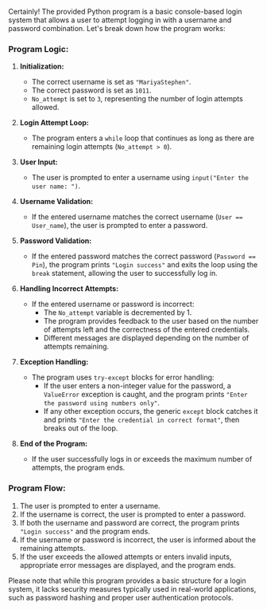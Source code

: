 Certainly! The provided Python program is a basic console-based login system that allows a user to attempt logging in with a username and password combination. Let's break down how the program works:

### Program Logic:
1. **Initialization:**
   - The correct username is set as `"MariyaStephen"`.
   - The correct password is set as `1011`.
   - `No_attempt` is set to `3`, representing the number of login attempts allowed.

2. **Login Attempt Loop:**
   - The program enters a `while` loop that continues as long as there are remaining login attempts (`No_attempt > 0`).

3. **User Input:**
   - The user is prompted to enter a username using `input("Enter the user name: ")`.

4. **Username Validation:**
   - If the entered username matches the correct username (`User == User_name`), the user is prompted to enter a password.

5. **Password Validation:**
   - If the entered password matches the correct password (`Password == Pin`), the program prints `"Login success"` and exits the loop using the `break` statement, allowing the user to successfully log in.

6. **Handling Incorrect Attempts:**
   - If the entered username or password is incorrect:
     - The `No_attempt` variable is decremented by 1.
     - The program provides feedback to the user based on the number of attempts left and the correctness of the entered credentials.
     - Different messages are displayed depending on the number of attempts remaining.

7. **Exception Handling:**
   - The program uses `try-except` blocks for error handling:
     - If the user enters a non-integer value for the password, a `ValueError` exception is caught, and the program prints `"Enter the password using numbers only"`.
     - If any other exception occurs, the generic `except` block catches it and prints `"Enter the credential in correct format"`, then breaks out of the loop.

8. **End of the Program:**
   - If the user successfully logs in or exceeds the maximum number of attempts, the program ends.

### Program Flow:
1. The user is prompted to enter a username.
2. If the username is correct, the user is prompted to enter a password.
3. If both the username and password are correct, the program prints `"Login success"` and the program ends.
4. If the username or password is incorrect, the user is informed about the remaining attempts.
5. If the user exceeds the allowed attempts or enters invalid inputs, appropriate error messages are displayed, and the program ends.

Please note that while this program provides a basic structure for a login system, it lacks security measures typically used in real-world applications, such as password hashing and proper user authentication protocols.
